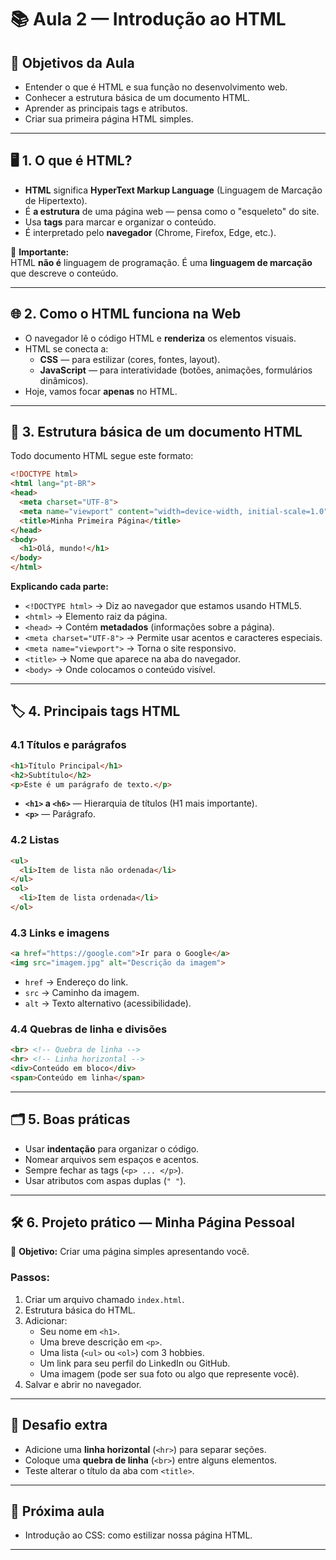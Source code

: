 # 📚 Aula 2 — Introdução ao HTML

## 🎯 Objetivos da Aula
- Entender o que é HTML e sua função no desenvolvimento web.
- Conhecer a estrutura básica de um documento HTML.
- Aprender as principais tags e atributos.
- Criar sua primeira página HTML simples.

---

## 🖥 1. O que é HTML?
- **HTML** significa **HyperText Markup Language** (Linguagem de Marcação de Hipertexto).
- É **a estrutura** de uma página web — pensa como o "esqueleto" do site.
- Usa **tags** para marcar e organizar o conteúdo.
- É interpretado pelo **navegador** (Chrome, Firefox, Edge, etc.).

📌 **Importante:**  
HTML **não é** linguagem de programação. É uma **linguagem de marcação** que descreve o conteúdo.

---

## 🌐 2. Como o HTML funciona na Web
- O navegador lê o código HTML e **renderiza** os elementos visuais.
- HTML se conecta a:
  - **CSS** — para estilizar (cores, fontes, layout).
  - **JavaScript** — para interatividade (botões, animações, formulários dinâmicos).
- Hoje, vamos focar **apenas** no HTML.

---

## 📂 3. Estrutura básica de um documento HTML
Todo documento HTML segue este formato:

```html
<!DOCTYPE html>
<html lang="pt-BR">
<head>
  <meta charset="UTF-8">
  <meta name="viewport" content="width=device-width, initial-scale=1.0">
  <title>Minha Primeira Página</title>
</head>
<body>
  <h1>Olá, mundo!</h1>
</body>
</html>
```

**Explicando cada parte:**
- `<!DOCTYPE html>` → Diz ao navegador que estamos usando HTML5.
- `<html>` → Elemento raiz da página.
- `<head>` → Contém **metadados** (informações sobre a página).
- `<meta charset="UTF-8">` → Permite usar acentos e caracteres especiais.
- `<meta name="viewport">` → Torna o site responsivo.
- `<title>` → Nome que aparece na aba do navegador.
- `<body>` → Onde colocamos o conteúdo visível.

---

## 🏷 4. Principais tags HTML
### 4.1 Títulos e parágrafos
```html
<h1>Título Principal</h1>
<h2>Subtítulo</h2>
<p>Este é um parágrafo de texto.</p>
```
- **`<h1>` a `<h6>`** — Hierarquia de títulos (H1 mais importante).
- **`<p>`** — Parágrafo.

### 4.2 Listas
```html
<ul>
  <li>Item de lista não ordenada</li>
</ul>
<ol>
  <li>Item de lista ordenada</li>
</ol>
```

### 4.3 Links e imagens
```html
<a href="https://google.com">Ir para o Google</a>
<img src="imagem.jpg" alt="Descrição da imagem">
```
- `href` → Endereço do link.
- `src` → Caminho da imagem.
- `alt` → Texto alternativo (acessibilidade).

### 4.4 Quebras de linha e divisões
```html
<br> <!-- Quebra de linha -->
<hr> <!-- Linha horizontal -->
<div>Conteúdo em bloco</div>
<span>Conteúdo em linha</span>
```

---

## 🗂 5. Boas práticas
- Usar **indentação** para organizar o código.
- Nomear arquivos sem espaços e acentos.
- Sempre fechar as tags (`<p> ... </p>`).
- Usar atributos com aspas duplas (`" "`).

---

## 🛠 6. Projeto prático — Minha Página Pessoal
📌 **Objetivo:** Criar uma página simples apresentando você.

### Passos:
1. Criar um arquivo chamado `index.html`.
2. Estrutura básica do HTML.
3. Adicionar:
   - Seu nome em `<h1>`.
   - Uma breve descrição em `<p>`.
   - Uma lista (`<ul>` ou `<ol>`) com 3 hobbies.
   - Um link para seu perfil do LinkedIn ou GitHub.
   - Uma imagem (pode ser sua foto ou algo que represente você).
4. Salvar e abrir no navegador.

---

## 📌 Desafio extra
- Adicione uma **linha horizontal** (`<hr>`) para separar seções.
- Coloque uma **quebra de linha** (`<br>`) entre alguns elementos.
- Teste alterar o título da aba com `<title>`.

---

## 📅 Próxima aula
- Introdução ao CSS: como estilizar nossa página HTML.

---

